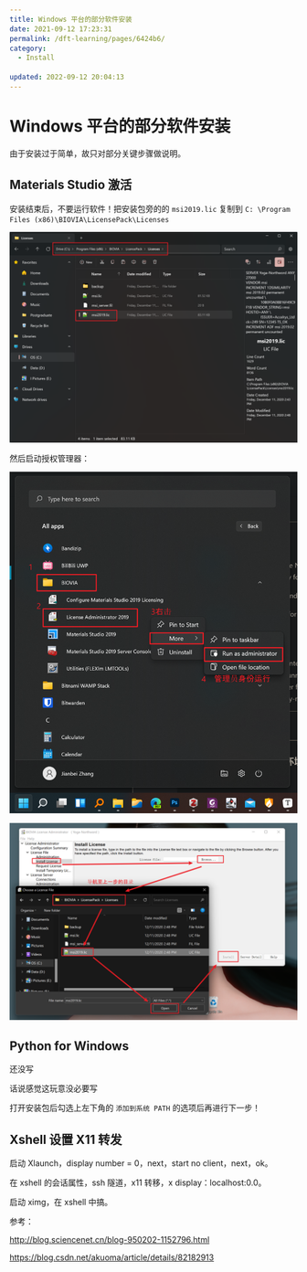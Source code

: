 ```yaml
---
title: Windows 平台的部分软件安装
date: 2021-09-12 17:23:31
permalink: /dft-learning/pages/6424b6/
category:
  - Install

updated: 2022-09-12 20:04:13
---
```


# Windows 平台的部分软件安装

由于安装过于简单，故只对部分关键步骤做说明。

## Materials Studio 激活

安装结束后，不要运行软件！把安装包旁的的 `msi2019.lic` 复制到 `C: \Program Files (x86)\BIOVIA\LicensePack\Licenses`

![image-20210913190855840](../../assets/7488b4869aad2b110bfff2effa063dc6.png)

然后启动授权管理器：

![image-20210913190616258](../../assets/1443f8e66c95a78827d048c7d7e89ef5.png)

![image-20210913191736535](../../assets/362168238c6600dcac8c0bfeb7738a13.png)

## Python for Windows

还没写

话说感觉这玩意没必要写

打开安装包后勾选上左下角的 `添加到系统 PATH` 的选项后再进行下一步！

## Xshell 设置 X11 转发

启动 Xlaunch，display number = 0，next，start no client，next，ok。

在 xshell 的会话属性，ssh 隧道，x11 转移，x display：localhost:0.0。

启动 ximg，在 xshell 中搞。

参考：

<http://blog.sciencenet.cn/blog-950202-1152796.html>

<https://blog.csdn.net/akuoma/article/details/82182913>
